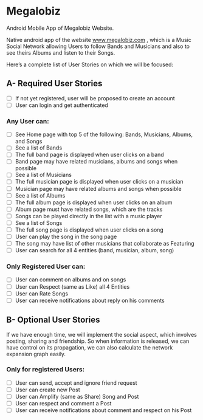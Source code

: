 # Megalobiz
Android Mobile App of Megalobiz Website.

Native android app of the website www.megalobiz.com , which is a Music Social Network allowing Users to follow Bands and Musicians and also to see theirs Albums and listen to their Songs.

Here’s a complete list of User Stories on which we will be focused:
## A- Required User Stories

* [ ] If not yet registered, user will be proposed to create an account
* [ ] User can login and get authenticated

### Any User can:
* [ ] See Home page with top 5 of the following: Bands, Musicians, Albums, and Songs
* [ ] See a list of Bands
* [ ] The full band page is displayed when user clicks on a band
* [ ] Band page may have related musicians, albums and songs when possible
* [ ] See a list of Musicians
* [ ] The full musician page is displayed when user clicks on a musician
* [ ] Musician page may have related albums and songs when possible
* [ ] See a list of Albums
* [ ] The full album page is displayed when user clicks on an album
* [ ] Album page must have related songs, which are the tracks
* [ ] Songs can be played directly in the list with a music player
* [ ] See a list of Songs
* [ ] The full song page is displayed when user clicks on a song
* [ ] User can play the song in the song page
* [ ] The song may have list of other musicians that collaborate as Featuring
* [ ] User can search for all 4 entities (band, musician, album, song)

### Only Registered User can:
* [ ] User can comment on albums and on songs
* [ ] User can Respect (same as Like) all 4 Entities
* [ ] User can Rate Songs
* [ ] User can receive notifications about reply on his comments

## B- Optional User Stories

If we have enough time, we will implement the social aspect, which involves posting, sharing and friendship. So when information is released, we can have control on its propagation, we can also calculate the network expansion graph easily.

### Only for registered Users:
* [ ] User can send, accept and ignore friend request
* [ ] User can create new Post
* [ ] User can Amplify (same as Share) Song and Post
* [ ] User can respect and comment a Post
* [ ] User can receive notifications about comment and respect on his Post
